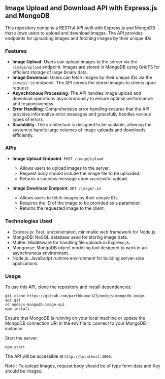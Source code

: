 ## Image Upload and Download API with Express.js and MongoDB

This repository contains a RESTful API built with Express.js and MongoDB that allows users to upload and download images. The API provides endpoints for uploading images and fetching images by their unique IDs.

### Features

- **Image Upload**: Users can upload images to the server via the `/image/upload` endpoint. Images are stored in MongoDB using GridFS for efficient storage of large binary data.
- **Image Download**: Users can fetch images by their unique IDs via the `/image/:id` endpoint. The API serves the stored images to clients upon request.
- **Asynchronous Processing**: The API handles image upload and download operations asynchronously to ensure optimal performance and responsiveness.
- **Error Handling**: Comprehensive error handling ensures that the API provides informative error messages and gracefully handles various types of errors.
- **Scalability**: The architecture is designed to be scalable, allowing the system to handle large volumes of image uploads and downloads efficiently.

### APIs

- **Image Upload Endpoint**: `POST /image/upload`
  - Allows users to upload images to the server.
  - Request body should include the image file to be uploaded.
  - Returns a success message upon successful upload.

- **Image Download Endpoint**: `GET /image/:id`
  - Allows users to fetch images by their unique IDs.
  - Requires the ID of the image to be provided as a parameter.
  - Returns the requested image to the client.

### Technologies Used

- Express.js: Fast, unopinionated, minimalist web framework for Node.js.
- MongoDB: NoSQL database used for storing image data.
- Multer: Middleware for handling file uploads in Express.js.
- Mongoose: MongoDB object modeling tool designed to work in an asynchronous environment.
- Node.js: JavaScript runtime environment for building server-side applications.

### Usage

To use this API, clone the repository and install dependencies:

```
git clone https://github.com/parthkumar123/nodejs-mongodb-image-api.git
cd nodejs-mongodb-image-api
npm install
```

Ensure that MongoDB is running on your local machine or update the MongoDB connection URI in the env file to connect to your MongoDB instance.

Start the server:

```
npm start
```

The API will be accessible at `http://localhost:3000`.

Note : To upload Images, request body should be of type form-data and Key should be images.
